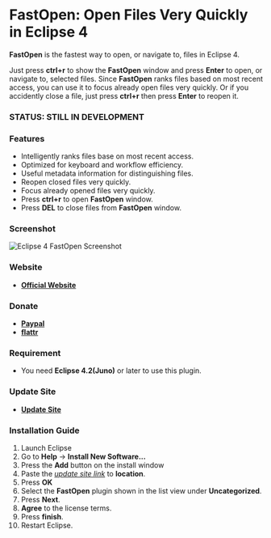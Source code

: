 # FastOpen: Open Files Very Quickly in Eclipse 4

__FastOpen__ is the fastest way to open, or navigate to, files in Eclipse 4.

Just press __ctrl+r__ to show the __FastOpen__ window and press __Enter__ to open, or navigate to, selected files. Since __FastOpen__ ranks files 
based on most recent access, you can use it to focus already open files very quickly. Or if you accidently close a file, just press __ctrl+r__ then 
press __Enter__ to reopen it.

### STATUS: STILL IN DEVELOPMENT

### Features

* Intelligently ranks files base on most recent access.
* Optimized for keyboard and workflow efficiency.
* Useful metadata information for distinguishing files.
* Reopen closed files very quickly.
* Focus already opened files very quickly.
* Press __ctrl+r__ to open __FastOpen__ window.
* Press __DEL__ to close files from __FastOpen__ window.

### Screenshot

![Eclipse 4 FastOpen Screenshot](https://googledrive.com/host/0Bw1KseIE5s6cNDNacHFRZVI1aEk/)

### Website

* __[Official Website](http://mystilleef.github.com/eclipse4-fastopen/)__

### Donate

* __[Paypal](https://googledrive.com/host/0Bw1KseIE5s6ccHgyTGFfb2s5RWc/fastopen.html)__
* __[flattr](https://flattr.com/donation/give/to/mystilleef)__

### Requirement

* You need __Eclipse 4.2(Juno)__ or later to use this plugin.

### Update Site

* __[Update Site](https://raw.github.com/mystilleef/eclipse4-fastopen-updatesite/master/com.laboki.eclipse.updatesite.fastopen)__

### Installation Guide

1. Launch Eclipse
2. Go to __Help__ -> __Install New Software...__
3. Press the __Add__ button on the install window
4. Paste the *[update site link](https://raw.github.com/mystilleef/eclipse4-fastopen-updatesite/master/com.laboki.eclipse.updatesite.fastopen)* to __location__.
5. Press __OK__
6. Select the __FastOpen__ plugin shown in the list view under __Uncategorized__.
7. Press __Next__.
8. __Agree__ to the license terms.
9. Press __finish__. 
10. Restart Eclipse.
